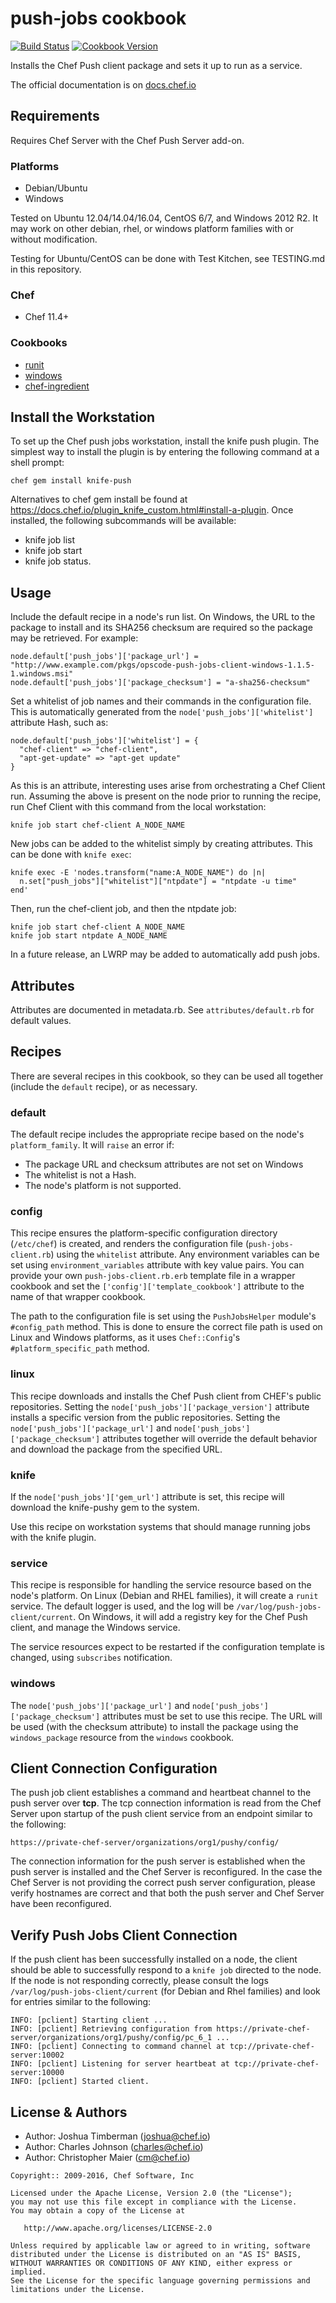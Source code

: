 # push-jobs cookbook

[![Build Status](https://travis-ci.org/chef-cookbooks/push-jobs.svg?branch=master)](http://travis-ci.org/chef-cookbooks/push-jobs) [![Cookbook Version](https://img.shields.io/cookbook/v/push-jobs.svg)](https://supermarket.chef.io/cookbooks/push-jobs)

Installs the Chef Push client package and sets it up to run as a service.

The official documentation is on [docs.chef.io](https://docs.chef.io/push_jobs.html)

## Requirements

Requires Chef Server with the Chef Push Server add-on.

### Platforms

- Debian/Ubuntu
- Windows

Tested on Ubuntu 12.04/14.04/16.04, CentOS 6/7, and Windows 2012 R2. It may work on other debian, rhel, or windows platform families with or without modification.

Testing for Ubuntu/CentOS can be done with Test Kitchen, see TESTING.md in this repository.

### Chef

- Chef 11.4+

### Cookbooks

- [runit](https://supermarket.chef.io/cookbooks/runit)
- [windows](https://supermarket.chef.io/cookbooks/windows)
- [chef-ingredient](https://supermarket.chef.io/cookbooks/chef-ingredient)

## Install the Workstation

To set up the Chef push jobs workstation, install the knife push plugin. The simplest way to install the plugin is by entering the following command at a shell prompt:

```
chef gem install knife-push
```

Alternatives to chef gem install be found at <https://docs.chef.io/plugin_knife_custom.html#install-a-plugin>. Once installed, the following subcommands will be available:

- knife job list
- knife job start
- knife job status.

## Usage

Include the default recipe in a node's run list. On Windows, the URL to the package to install and its SHA256 checksum are required so the package may be retrieved. For example:

```
node.default['push_jobs']['package_url'] = "http://www.example.com/pkgs/opscode-push-jobs-client-windows-1.1.5-1.windows.msi"
node.default['push_jobs']['package_checksum'] = "a-sha256-checksum"
```

Set a whitelist of job names and their commands in the configuration file. This is automatically generated from the `node['push_jobs']['whitelist']` attribute Hash, such as:

```
node.default['push_jobs']['whitelist'] = {
  "chef-client" => "chef-client",
  "apt-get-update" => "apt-get update"
}
```

As this is an attribute, interesting uses arise from orchestrating a Chef Client run. Assuming the above is present on the node prior to running the recipe, run Chef Client with this command from the local workstation:

```
knife job start chef-client A_NODE_NAME
```

New jobs can be added to the whitelist simply by creating attributes. This can be done with `knife exec`:

```
knife exec -E 'nodes.transform("name:A_NODE_NAME") do |n|
  n.set["push_jobs"]["whitelist"]["ntpdate"] = "ntpdate -u time"
end'
```

Then, run the chef-client job, and then the ntpdate job:

```
knife job start chef-client A_NODE_NAME
knife job start ntpdate A_NODE_NAME
```

In a future release, an LWRP may be added to automatically add push jobs.

## Attributes

Attributes are documented in metadata.rb. See `attributes/default.rb` for default values.

## Recipes

There are several recipes in this cookbook, so they can be used all together (include the `default` recipe), or as necessary.

### default

The default recipe includes the appropriate recipe based on the node's `platform_family`. It will `raise` an error if:

- The package URL and checksum attributes are not set on Windows
- The whitelist is not a Hash.
- The node's platform is not supported.

### config

This recipe ensures the platform-specific configuration directory (`/etc/chef`) is created, and renders the configuration file (`push-jobs-client.rb`) using the `whitelist` attribute. Any environment variables can be set using `environment_variables` attribute with key value pairs. You can provide your own `push-jobs-client.rb.erb` template file in a wrapper cookbook and set the `['config']['template_cookbook']` attribute to the name of that wrapper cookbook.

The path to the configuration file is set using the `PushJobsHelper` module's `#config_path` method. This is done to ensure the correct file path is used on Linux and Windows platforms, as it uses `Chef::Config`'s `#platform_specific_path` method.

### linux

This recipe downloads and installs the Chef Push client from CHEF's public repositories. Setting the `node['push_jobs']['package_version']` attribute installs a specific version from the public repositories. Setting the `node['push_jobs']['package_url']` and `node['push_jobs']['package_checksum']` attributes together will override the default behavior and download the package from the specified URL.

### knife

If the `node['push_jobs']['gem_url']` attribute is set, this recipe will download the knife-pushy gem to the system.

Use this recipe on workstation systems that should manage running jobs with the knife plugin.

### service

This recipe is responsible for handling the service resource based on the node's platform. On Linux (Debian and RHEL families), it will create a `runit` service. The default logger is used, and the log will be `/var/log/push-jobs-client/current`. On Windows, it will add a registry key for the Chef Push client, and manage the Windows service.

The service resources expect to be restarted if the configuration template is changed, using `subscribes` notification.

### windows

The `node['push_jobs']['package_url']` and `node['push_jobs']['package_checksum']` attributes must be set to use this recipe. The URL will be used (with the checksum attribute) to install the package using the `windows_package` resource from the `windows` cookbook.

## Client Connection Configuration

The push job client establishes a command and heartbeat channel to the push server over **tcp**. The tcp connection information is read from the Chef Server upon startup of the push client service from an endpoint similar to the following:

```
https://private-chef-server/organizations/org1/pushy/config/
```

The connection information for the push server is established when the push server is installed and the Chef Server is reconfigured. In the case the Chef Server is not providing the correct push server configuration, please verify hostnames are correct and that both the push server and Chef Server have been reconfigured.

## Verify Push Jobs Client Connection

If the push client has been successfully installed on a node, the client should be able to successfully respond to a `knife job` directed to the node. If the node is not responding correctly, please consult the logs `/var/log/push-jobs-client/current` (for Debian and Rhel families) and look for entries similar to the following:

```
INFO: [pclient] Starting client ...
INFO: [pclient] Retrieving configuration from https://private-chef-server/organizations/org1/pushy/config/pc_6_1 ...
INFO: [pclient] Connecting to command channel at tcp://private-chef-server:10002
INFO: [pclient] Listening for server heartbeat at tcp://private-chef-server:10000
INFO: [pclient] Started client.
```

## License & Authors

- Author: Joshua Timberman ([joshua@chef.io](mailto:joshua@chef.io))
- Author: Charles Johnson ([charles@chef.io](mailto:charles@chef.io))
- Author: Christopher Maier ([cm@chef.io](mailto:cm@chef.io))

```text
Copyright:: 2009-2016, Chef Software, Inc

Licensed under the Apache License, Version 2.0 (the "License");
you may not use this file except in compliance with the License.
You may obtain a copy of the License at

   http://www.apache.org/licenses/LICENSE-2.0

Unless required by applicable law or agreed to in writing, software
distributed under the License is distributed on an "AS IS" BASIS,
WITHOUT WARRANTIES OR CONDITIONS OF ANY KIND, either express or implied.
See the License for the specific language governing permissions and
limitations under the License.
```
